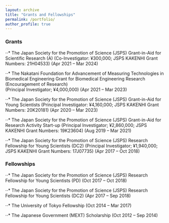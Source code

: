 ```yaml
---
layout: archive
title: "Grants and Fellowships"
permalink: /portfolio/
author_profile: true
---
```


### Grants

⋅⋅* The Japan Society for the Promotion of Science (JSPS) Grant-in-Aid for Scientific Research (A) 
(Co-Investigator: ¥300,000; JSPS KAKENHI Grant Numbers: 21H04533) (Apr 2021 – Mar 2024)

⋅⋅* The Nakatani Foundation for Advancement of Measuring Technologies in Biomedical Engineering
Grant for Biomedical Engineering Research (Encouragement of Research)		
(Principal Investigator; ¥4,000,000) (Apr 2021 – Mar 2023)

⋅⋅* The Japan Society for the Promotion of Science (JSPS) Grant-in-Aid for Young Scientists
(Principal Investigator: ¥4,160,000; JSPS KAKENHI Grant Numbers: 20K20181) (Apr 2020 – Mar 2023)

⋅⋅* The Japan Society for the Promotion of Science (JSPS) Grant-in-Aid for Research Activity Start-up 
(Principal Investigator; ¥2,860,000; JSPS KAKENHI Grant Numbers: 19K23604) (Aug 2019 – Mar 2021)

⋅⋅* The Japan Society for the Promotion of Science (JSPS) Research Fellowship for Young Scientists (DC2) 
(Principal Investigator; ¥1,940,000; JSPS KAKENHI Grant Numbers: 17J07735) (Apr 2017 – Oct 2018)


### Fellowships

⋅⋅* The Japan Society for the Promotion of Science (JSPS) Research Fellowship for Young Scientists (PD) (Oct 2017 – Oct 2018)

⋅⋅* The Japan Society for the Promotion of Science (JSPS) Research Fellowship for Young Scientists (DC2) (Apr 2017 – Sep 2018)

⋅⋅* The University of Tokyo Fellowship (Oct 2014 – Mar 2017)

⋅⋅* The Japanese Government (MEXT) Scholarship (Oct 2012 – Sep 2014)

